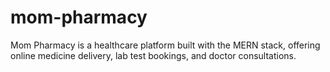 # mom-pharmacy
Mom Pharmacy is a healthcare platform built with the MERN stack, offering online medicine delivery, lab test bookings, and doctor consultations.
